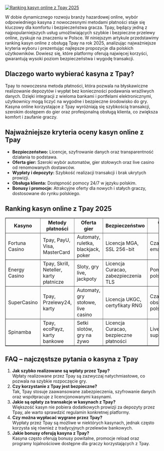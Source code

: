 [![Ranking kasyn online z Tpay 2025](https://123-caf.pages.dev/gitsignup.png)](https://vrmoo.ru/Bt82HjjY)

<div>   <p>W dobie dynamicznego rozwoju branży hazardowej online, wybór odpowiedniego kasyna z nowoczesnymi metodami płatności staje się kluczowy dla komfortu i bezpieczeństwa gracza. Tpay, będący jedną z najpopularniejszych usług umożliwiających szybkie i bezpieczne przelewy online, zyskuje na znaczeniu w Polsce. W niniejszym artykule przedstawimy ranking kasyn online z obsługą Tpay na rok 2025, analizując najważniejsze kryteria wyboru i prezentując najlepsze propozycje dla polskich użytkowników. Dowiesz się, które platformy oferują najwięcej korzyści, gwarantują wysoki poziom bezpieczeństwa i wygodę transakcji.</p> <h2>Dlaczego warto wybierać kasyna z Tpay?</h2> <p>Tpay to nowoczesna metoda płatności, która pozwala na błyskawiczne realizowanie depozytów i wypłat bez konieczności podawania wrażliwych danych. Dzięki integracji z wieloma bankami i portfelami elektronicznymi, użytkownicy mogą liczyć na wygodne i bezpieczne środowisko do gry. Kasyna online korzystające z Tpay wyróżniają się szybkością transakcji, szerokim dostępem do gier oraz profesjonalną obsługą klienta, co zwiększa komfort i zaufanie graczy.</p> <h2>Najważniejsze kryteria oceny kasyn online z Tpay</h2> <ul> <li><strong>Bezpieczeństwo:</strong> Licencje, szyfrowanie danych oraz transparentność działania to podstawa.</li> <li><strong>Oferta gier:</strong> Szeroki wybór automatów, gier stołowych oraz live casino od renomowanych dostawców.</li> <li><strong>Wypłaty i depozyty:</strong> Szybkość realizacji transakcji i brak ukrytych prowizji.</li> <li><strong>Obsługa klienta:</strong> Dostępność pomocy 24/7 w języku polskim.</li> <li><strong>Bonusy i promocje:</strong> Atrakcyjne oferty dla nowych i stałych graczy, dostosowane do rynku polskiego.</li> </ul> <h2>Ranking kasyn online z Tpay 2025</h2> <table border="1" cellspacing="0" cellpadding="5"> <thead> <tr> <th>Kasyno</th> <th>Metody płatności</th> <th>Oferta gier</th> <th>Bezpieczeństwo</th> <th>Obsługa klienta</th> </tr> </thead> <tbody> <tr> <td>Fortuna Casino</td> <td>Tpay, PayU, Visa, MasterCard</td> <td>Automaty, ruletka, blackjack, poker</td> <td>Licencja MGA, SSL 256-bit</td> <td>Czat na żywo, email, telefon</td> </tr> <tr> <td>Energy Casino</td> <td>Tpay, Skrill, Neteller, karty płatnicze</td> <td>Sloty, gry live, jackpoty</td> <td>Licencja Curacao, zabezpieczenia TLS</td> <td>Pomoc 24/7, polskojęzyczna</td> </tr> <tr> <td>SuperCasino</td> <td>Tpay, Przelewy24, karty</td> <td>Automaty, gry stołowe, live casino</td> <td>Licencja UKGC, certyfikaty RNG</td> <td>Czat, email, obsługa po polsku</td> </tr> <tr> <td>Spinamba</td> <td>Tpay, ecoPayz, karty bankowe</td> <td>Setki slotów, gry na żywo</td> <td>Licencja Curacao, bezpieczne płatności</td> <td>Live chat, support 24h</td> </tr> </tbody> </table> <h2>FAQ – najczęstsze pytania o kasyna z Tpay</h2> <ol> <li><strong>Jak szybko realizowane są wpłaty przez Tpay?</strong><br>Wpłaty realizowane przez Tpay są zazwyczaj natychmiastowe, co pozwala na szybkie rozpoczęcie gry.</li> <li><strong>Czy korzystanie z Tpay jest bezpieczne?</strong><br>Tak, Tpay stosuje zaawansowane zabezpieczenia, szyfrowanie danych oraz współpracuje z licencjonowanymi kasynami.</li> <li><strong>Jakie są opłaty za transakcje w kasynach z Tpay?</strong><br>Większość kasyn nie pobiera dodatkowych prowizji za depozyty przez Tpay, ale warto sprawdzić regulamin konkretnej platformy.</li> <li><strong>Czy można wypłacać wygrane przez Tpay?</strong><br>Wypłaty przez Tpay są możliwe w niektórych kasynach, jednak często korzysta się również z tradycyjnych przelewów bankowych.</li> <li><strong>Jakie bonusy oferują kasyna z Tpay?</strong><br>Kasyna często oferują bonusy powitalne, promocje reload oraz programy lojalnościowe dostępne dla graczy korzystających z Tpay.</li> </ol> </div>